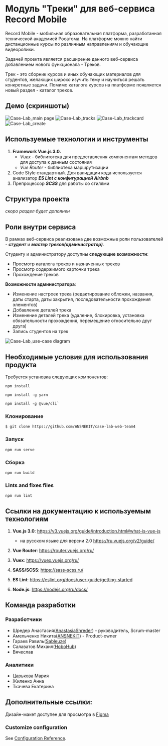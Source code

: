 # Модуль "Треки" для веб-сервиса Record Mobile 
Record Mobile - мобильная образовательная платформа, разработанная технической академией Росатома. На платформе можно найти дистанционные курсы по различным направлениям и обучающие видеоролики.

Задачей проекта является расширение данного веб-сервиса добавлением нового функционала - Треков. 

Трек - это сборник курсов и иных обучающих материалов для студентов, желающих широко изучить тему и научиться решать конкретные задачи. Помимо каталога курсов на платформе появляется новый раздел - каталог треков.

## Демо (скриншоты)

![Case-Lab_main page](https://github.com/AnastasiaShreder/case-lab-web-team4/files/main-screen.png)
![Case-Lab_tracks](https://github.com/AnastasiaShreder/case-lab-web-team4/files/tracks.png)
![Case-Lab_trackcard](https://github.com/AnastasiaShreder/case-lab-web-team4/files/trackcard.png)
![Case-Lab_create](https://github.com/AnastasiaShreder/case-lab-web-team4/files/create.png)

## Используемые технологии и инструменты
1) **Framework Vue.js 3.0.**
    - *Vuex* - библитотека для предоставления компонентам методов для доступа к данным состояния
    - *Vue Router* - библиотека маршрутизации
2) Code Style стандартный. Для валидации кода используется анализатор ***ES Lint с конфигурацией Airbnb***
3) Препроцессор ***SCSS*** для работы со стилями

## Структура проекта
*скоро раздел будет дополнен*

## Роли внутри сервиса
В рамках веб-сервиса реализована две возможные роли пользователей - ***студент*** и ***мастер треков(администратор)***.

Студенту и администратору доступны **следующие возможности**:

- Просмотр каталога треков и назначенных треков
- Просмотр содержимого карточки трека
- Прохождение треков

**Возможности администратора**:

- Изменение настроек трека (редактирование обложки, названия, даты старта, даты закрытия, последовательности прохождения элементов)
- Добавление деталей трека
- Изменение деталей трека (удаление, блокировка, установка обязательности прохождения, перемещение относительно друг друга) 
- Запись студентов на трек

![Case-Lab_use-case diagram](https://github.com/AnastasiaShreder/case-lab-web-team4/files/diagram.png)

## Необходимые условия для использования продукта

Требуется установка следующих компонентов:
```
npm install
```
```
npm install -g yarn
```
```
npm install -g @vue/cli`
```

### Клонирование
```
$ git clone https://github.com/ANSNEKIT/case-lab-web-team4
```
### Запуск
```
npm run serve
```

### Сборка
```
npm run build
```

### Lints and fixes files
```
npm run lint
```
## Ссылки на документацию к используемым технологиям
1) **Vue.js 3.0**: https://v3.vuejs.org/guide/introduction.html#what-is-vue-js
    - на русском языке для версии 2.0 https://ru.vuejs.org/v2/guide/

2) **Vue Router**: https://router.vuejs.org/ru/

3) **Vuex**: https://vuex.vuejs.org/ru/

4) **SASS/SCSS**: https://sass-scss.ru/

5) **ES Lint**: https://eslint.org/docs/user-guide/getting-started

6) **Node.js**: https://nodejs.org/ru/docs/

## Команда разработки
### Разработчики
* Шредер Анастасия([AnastasiaShreder][1]) - руководитель, Scrum-master 
* Амельченко Никита([ANSNEKIT][2]) - Product-owner 
* Гараев Равиль([Sableuze][3]) 
* Салаватов Михаил([HoboHub][4]) 
* Вячеслав

### Аналитики
* Царькова Мария
* Жиленко Анна
* Ткачева Екатерина

[1]: https://github.com/AnastasiaShreder 
[2]: https://github.com/ANSNEKIT
[3]: https://github.com/Sableuze
[4]: https://github.com/HoboHub
[5]: https://www.figma.com/file/05LdoVEPP2LCnmtdBUBFnn/Case-Lab-Web-ver.-3?node-id=0%3A1

## Дополнительные ссылки:
Дизайн-макет доступен для просмотра в [Figma][5] 
### Customize configuration
See [Configuration Reference](https://cli.vuejs.org/config/).
